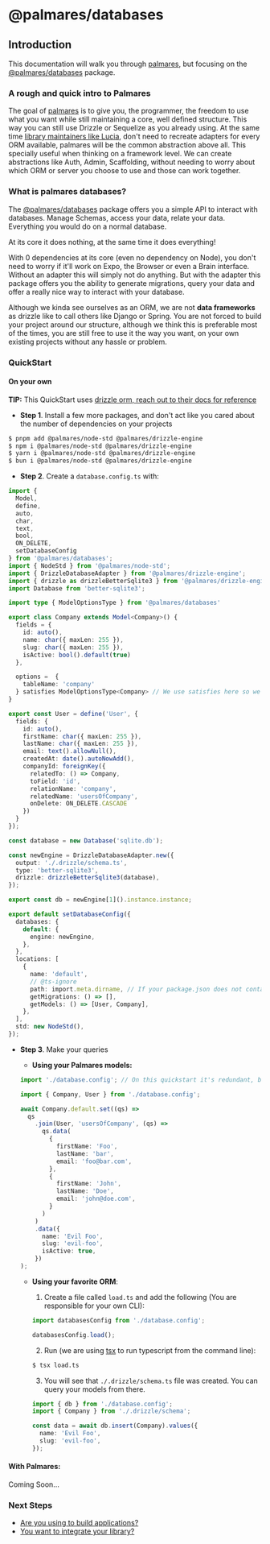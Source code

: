 # @palmares/databases

## Introduction

This documentation will walk you through [palmares](https://github.com/palmaresHQ/palmares), but focusing on the [@palmares/databases](https://www.npmjs.com/package/@palmares/databases) package.

### A rough and quick intro to Palmares

The goal of [palmares](https://github.com/palmaresHQ/palmares) is to give you, the programmer, the freedom to use what you want while still maintaining a core, well defined structure. This way you can still use Drizzle or Sequelize as you already using. At the same time [library maintainers like Lucia](https://github.com/lucia-auth/lucia/discussions/1707), don't need to recreate adapters for every ORM available, palmares will be the common abstraction above all. This specially useful when thinking on a framework level. We can create abstractions like Auth, Admin, Scaffolding, without needing to worry about which ORM or server you choose to use and those can work together.

### What is palmares databases?

The [@palmares/databases](https://www.npmjs.com/package/@palmares/databases) package offers you a simple API to interact with databases. Manage Schemas, access your data, relate your data. Everything you would do on a normal database.

At its core it does nothing, at the same time it does everything!

With 0 dependencies at its core (even no dependency on Node), you don't need to worry if it'll work on Expo, the Browser or even a Brain interface. Without an adapter this will simply not do anything. But with the adapter this package offers you the ability to generate migrations, query your data and offer a really nice way to interact with your database.

Although we kinda see ourselves as an ORM, we are not **data frameworks** as drizzle like to call others like Django or Spring. You are not forced to build your project around our structure, although we think this is preferable most of the times, you are still free to use it the way you want, on your own existing projects without any hassle or problem.

### QuickStart

#### On your own

**TIP:** This QuickStart uses [drizzle orm, reach out to their docs for reference](https://orm.drizzle.team/docs/overview)

- **Step 1**. Install a few more packages, and don't act like you cared about the number of dependencies on your projects

```sh
$ pnpm add @palmares/node-std @palmares/drizzle-engine
$ npm i @palmares/node-std @palmares/drizzle-engine
$ yarn i @palmares/node-std @palmares/drizzle-engine
$ bun i @palmares/node-std @palmares/drizzle-engine
```

- **Step 2**. Create a `database.config.ts` with:

```ts
import {
  Model,
  define,
  auto,
  char,
  text,
  bool,
  ON_DELETE,
  setDatabaseConfig
} from '@palmares/databases';
import { NodeStd } from '@palmares/node-std';
import { DrizzleDatabaseAdapter } from '@palmares/drizzle-engine';
import { drizzle as drizzleBetterSqlite3 } from '@palmares/drizzle-engine/better-sqlite3';
import Database from 'better-sqlite3';

import type { ModelOptionsType } from '@palmares/databases'

export class Company extends Model<Company>() {
  fields = {
    id: auto(),
    name: char({ maxLen: 255 }),
    slug: char({ maxLen: 255 }),
    isActive: bool().default(true)
  },

  options =  {
    tableName: 'company'
  } satisfies ModelOptionsType<Company> // We use satisfies here so we can still infer and you don't lose intellisense.
}

export const User = define('User', {
  fields: {
    id: auto(),
    firstName: char({ maxLen: 255 }),
    lastName: char({ maxLen: 255 }),
    email: text().allowNull(),
    createdAt: date().autoNowAdd(),
    companyId: foreignKey({
      relatedTo: () => Company,
      toField: 'id',
      relationName: 'company',
      relatedName: 'usersOfCompany',
      onDelete: ON_DELETE.CASCADE
    })
  }
});

const database = new Database('sqlite.db');

const newEngine = DrizzleDatabaseAdapter.new({
  output: './.drizzle/schema.ts',
  type: 'better-sqlite3',
  drizzle: drizzleBetterSqlite3(database),
});

export const db = newEngine[1]().instance.instance;

export default setDatabaseConfig({
  databases: {
    default: {
      engine: newEngine,
    },
  },
  locations: [
    {
      name: 'default',
      // @ts-ignore
      path: import.meta.dirname, // If your package.json does not contain the "type": "module" in it, change that to __dirname
      getMigrations: () => [],
      getModels: () => [User, Company],
    },
  ],
  std: new NodeStd(),
});
```

- **Step 3**. Make your queries

  - **Using your Palmares models:**

  ```ts
  import './database.config'; // On this quickstart it's redundant, but make sure to initialize the DB before trying to query.

  import { Company, User } from './database.config';

  await Company.default.set((qs) =>
    qs
      .join(User, 'usersOfCompany', (qs) =>
        qs.data(
          {
            firstName: 'Foo',
            lastName: 'bar',
            email: 'foo@bar.com',
          },
          {
            firstName: 'John',
            lastName: 'Doe',
            email: 'john@doe.com',
          }
        )
      )
      .data({
        name: 'Evil Foo',
        slug: 'evil-foo',
        isActive: true,
      })
  );
  ```

  - **Using your favorite ORM**:

    1. Create a file called `load.ts` and add the following (You are responsible for your own CLI):

    ```ts
    import databasesConfig from './database.config';

    databasesConfig.load();
    ```

    2. Run (we are using [tsx](https://tsx.is/) to run typescript from the command line):

    ```sh
    $ tsx load.ts
    ```

    3. You will see that `./.drizzle/schema.ts` file was created. You can query your models from there.

    ```ts
    import { db } from './database.config';
    import { Company } from './.drizzle/schema';

    const data = await db.insert(Company).values({
      name: 'Evil Foo',
      slug: 'evil-foo',
    });
    ```

#### With Palmares:

Coming Soon...

### Next Steps

- [Are you using to build applications?](https://github.com/palmaresHQ/palmares/blob/main/packages/databases/docs/consumers/summary.md)
- [You want to integrate your library?](https://github.com/palmaresHQ/palmares/blob/main/packages/databases/docs/integrators/summary.md)
